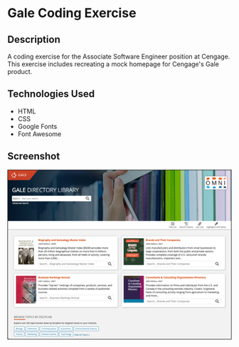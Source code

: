# Gale Coding Exercise

## Description

A coding exercise for the Associate Software Engineer position at Cengage. This exercise includes recreating a mock homepage for Cengage's Gale product.

## Technologies Used

- HTML
- CSS
- Google Fonts
- Font Awesome

## Screenshot

![screenshot](assets/screenshot.png)
